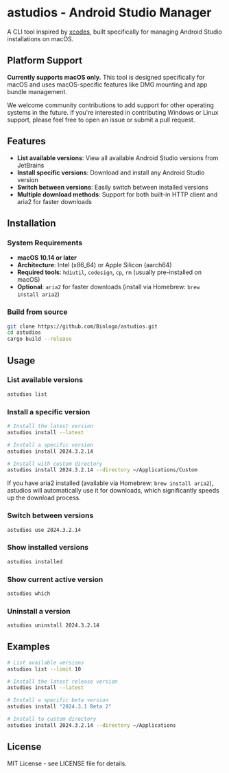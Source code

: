 # astudios - Android Studio Manager

A CLI tool inspired by [xcodes](https://github.com/XcodesOrg/xcodes), built specifically for managing Android Studio installations on macOS.

## Platform Support

**Currently supports macOS only.** This tool is designed specifically for macOS and uses macOS-specific features like DMG mounting and app bundle management.

We welcome community contributions to add support for other operating systems in the future. If you're interested in contributing Windows or Linux support, please feel free to open an issue or submit a pull request.

## Features

- **List available versions**: View all available Android Studio versions from JetBrains
- **Install specific versions**: Download and install any Android Studio version
- **Switch between versions**: Easily switch between installed versions
- **Multiple download methods**: Support for both built-in HTTP client and aria2 for faster downloads

## Installation

### System Requirements

- **macOS 10.14 or later**
- **Architecture**: Intel (x86_64) or Apple Silicon (aarch64)
- **Required tools**: `hdiutil`, `codesign`, `cp`, `rm` (usually pre-installed on macOS)
- **Optional**: `aria2` for faster downloads (install via Homebrew: `brew install aria2`)

### Build from source
```bash
git clone https://github.com/Binlogo/astudios.git
cd astudios
cargo build --release
```

## Usage

### List available versions
```bash
astudios list
```

### Install a specific version
```bash
# Install the latest version
astudios install --latest

# Install a specific version
astudios install 2024.3.2.14

# Install with custom directory
astudios install 2024.3.2.14 --directory ~/Applications/Custom
```

If you have aria2 installed (available via Homebrew: `brew install aria2`), astudios will automatically use it for downloads, which significantly speeds up the download process.

### Switch between versions
```bash
astudios use 2024.3.2.14
```

### Show installed versions
```bash
astudios installed
```

### Show current active version
```bash
astudios which
```

### Uninstall a version
```bash
astudios uninstall 2024.3.2.14
```

## Examples

```bash
# List available versions
astudios list --limit 10

# Install the latest release version
astudios install --latest

# Install a specific beta version
astudios install "2024.3.1 Beta 2"

# Install to custom directory
astudios install 2024.3.2.14 --directory ~/Applications
```

## License

MIT License - see LICENSE file for details.